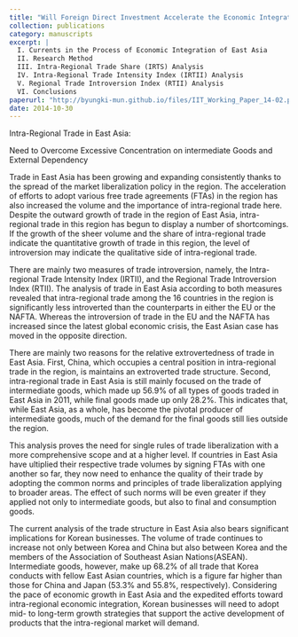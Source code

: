 ```yaml
---
title: "Will Foreign Direct Investment Accelerate the Economic Integration of East Asia?"
collection: publications
category: manuscripts
excerpt: |
  I. Currents in the Process of Economic Integration of East Asia
  II. Research Method
  III. Intra-Regional Trade Share (IRTS) Analysis
  IV. Intra-Regional Trade Intensity Index (IRTII) Analysis
  V. Regional Trade Introversion Index (RTII) Analysis
  VI. Conclusions
paperurl: "http://byungki-mun.github.io/files/IIT_Working_Paper_14-02.pdf"
date: 2014-10-30
---
```


Intra-Regional Trade in East Asia:

Need to Overcome Excessive Concentration on intermediate Goods and External Dependency

Trade in East Asia has been growing and expanding consistently thanks to the spread of the market liberalization policy in the region. The acceleration of efforts to adopt various free trade agreements (FTAs) in the region has also increased the volume and the importance of intra-regional trade here. Despite the outward growth of trade in the region of East Asia, intra-regional trade in this region has begun to display a number of shortcomings. If the growth of the sheer volume and the share of intra-regional trade indicate the quantitative growth of trade in this region, the level of introversion may indicate the qualitative side of intra-regional trade.

There are mainly two measures of trade introversion, namely, the Intra-regional Trade Intensity Index (IRTII), and the Regional Trade Introversion Index (RTII). The analysis of trade in East Asia according to both measures revealed that intra-regional trade among the 16 countries in the region is significantly less introverted than the counterparts in either the EU or the NAFTA. Whereas the introversion of trade in the EU and the NAFTA has increased since the latest global economic crisis, the East Asian case has moved in the opposite direction.

There are mainly two reasons for the relative extrovertedness of trade in East Asia. First, China, which occupies a central position in intra-regional trade in the region, is maintains an extroverted trade structure. Second, intra-regional trade in East Asia is still mainly focused on the trade of intermediate goods, which made up 56.9% of all types of goods traded in East Asia in 2011, while final goods made up only 28.2%. This indicates that, while East Asia, as a whole, has become the pivotal producer of intermediate goods, much of the demand for the final goods still lies outside the region.

This analysis proves the need for single rules of trade liberalization with a more comprehensive scope and at a higher level. If countries in East Asia have ultiplied their respective trade volumes by signing FTAs with one another so far, they now need to enhance the quality of their trade by adopting the common norms and principles of trade liberalization applying to broader areas. The effect of such norms will be even greater if they applied not only to intermediate goods, but also to final and consumption goods.

The current analysis of the trade structure in East Asia also bears significant implications for Korean businesses. The volume of trade continues to increase not only between Korea and China but also between Korea and the members of the Association of Southeast Asian Nations(ASEAN). Intermediate goods, however, make up 68.2% of all trade that Korea conducts with fellow East Asian countries, which is a figure far higher than those for China and Japan (53.3% and 55.8%, respectively). Considering the pace of economic growth in East Asia and the expedited efforts toward intra-regional economic integration, Korean businesses will need to adopt mid- to long-term growth strategies that support the active development of products that the intra-regional market will demand.
